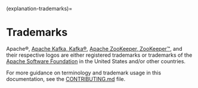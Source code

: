 (explanation-trademarks)=
# Trademarks

Apache®, [Apache Kafka, Kafka®](https://kafka.apache.org/), [Apache ZooKeeper, ZooKeeper™](https://zookeeper.apache.org/), and their respective logos are either registered trademarks or trademarks of the [Apache Software Foundation](https://www.apache.org/) in the United States and/or other countries.

For more guidance on terminology and trademark usage in this documentation, see the [CONTRIBUTING.md](https://github.com/canonical/kafka-operator/blob/main/CONTRIBUTING.md) file.
